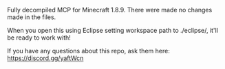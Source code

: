 Fully decompiled MCP for Minecraft 1.8.9. 
There were made no changes made in the files.

When you open this using Eclipse setting workspace path to ./eclipse/, it'll be ready to work with!

If you have any questions about this repo, ask them here: https://discord.gg/yaftWcn
